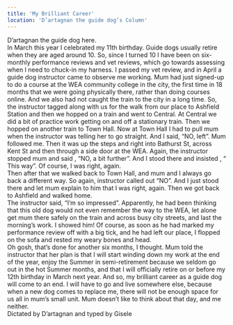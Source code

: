 ```yaml
---
title: 'My Brilliant Career'
location: 'D’artagnan the guide dog’s Column'
---
```

D’artagnan the guide dog here.   
In March this year I celebrated my 11th birthday.
Guide dogs usually retire when they are aged around 10.  So, since I turned 10 I have been on six-monthly performance reviews and vet reviews, which go towards assessing when I need to  chuck-in my harness.
I passed my vet review, and in April a guide dog instructor came to observe me working.  Mum had just signed-up to do a course at the WEA community college in the city, the first time in 18 months that we were going physically there, rather than doing courses online. And we also had not caught the train to the city in a long time.
So, the instructor tagged along with us for the walk from our place to Ashfield Station and then we  hopped on a train and went to Central.  At Central we did a bit of practice work getting on and off a stationary train.  Then we hopped on another train to Town Hall.   Now at Town Hall I had to pull mum when the instructor was telling her to go straight.   And I said, “NO, left”. Mum followed me.  Then it was up the steps and right into Bathurst St, across Kent St and then through a side door at the WEA.  Again, the instructor stopped mum and said , “NO, a bit further”.  And I stood there and insisted , “ This way”. Of course, I was right, again.  
Then after that we walked back to Town Hall, and mum and I always go back a different way.  So  again, instructor called out “NO”.  And I just stood there and let mum explain to him  that I was right, again.
Then we got back to Ashfield and walked home.  
The instructor said, “I’m so impressed”.  Apparently, he had been thinking that this old dog would not even remember the way to the WEA, let alone get mum there safely on the train and across busy city streets, and last the morning’s work.
I showed him!
Of course, as soon as he had marked my performance review off with a big  tick, and he had left our place, I flopped on the sofa and rested my weary bones and head.  
Oh gosh, that’s done for another six months, I thought.
Mum told the instructor that her plan is that I will start winding down my work at the end of the year, enjoy the Summer in semi-retirement because we seldom go out in the hot Summer months, and that I will officially retire on or before my 12th birthday in March next year.
And so, my brilliant career as a guide dog will come to an end.   I will have to go and live somewhere else, because when a new dog comes to replace me, there will not be enough space for us all in mum’s small unit.  Mum doesn’t like to think about that day, and me neither.   
Dictated by D’artagnan and typed by Gisele
